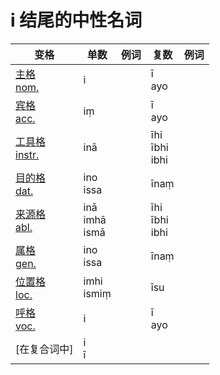# i 结尾的中性名词

| 变格 | 单数 | 例词 |复数 | 例词 |
| --- | ----- | ------ |---- | ---- |
| [主格<br>nom.](nom.md) | i | | ī<br>ayo | |
| [宾格<br>acc.](acc.md) | iṃ | | ī<br>ayo | |
| [工具格<br>instr.](instr.md) | inā | | īhi<br>ībhi<br>ibhi | |
| [目的格<br>dat.](dat.md) | ino<br>issa | | īnaṃ | |
| [来源格<br>abl.](abl.md) | inā<br>imhā<br>ismā | | īhi<br>ībhi<br>ibhi | |
| [属格<br>gen.](gen.md) | ino<br>issa | | īnaṃ | |
| [位置格<br>loc.](loc.md) | imhi<br>ismiṃ | | īsu | |
| [呼格<br>voc.](voc.md) | i | | ī<br>ayo | |
| [在复合词中] | i<br>ī |
